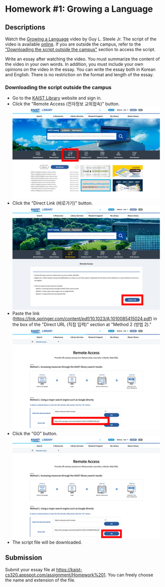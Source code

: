 # Homework #1: Growing a Language

## Descriptions

Watch the [Growing a Language](https://youtu.be/_ahvzDzKdB0) video by Guy L. Steele Jr.
The script of the video is available [online](https://link.springer.com/content/pdf/10.1023\%2FA\%3A1010085415024.pdf).
If you are outside the campus,
refer to the ["Downloading the script outside the campus"](#Downloading-the-script-outside-the-campus) section to access the script.

Write an essay after watching the video. You must summarize the content of the
video in your own words. In addition, you must include your own opinions on the
video in the essay. You can write the essay both in Korean and English. There is
no restriction on the format and length of the essay.

### Downloading the script outside the campus

* Go to the [KAIST Library](https://library.kaist.ac.kr/main.do) website
  and sign in.
* Click the "Remote Access (전자정보 교외접속)" button.
  ![1](1.jpg)
* Click the "Direct Link (바로가기)" button.
  ![2](2.jpg)
* Paste the link (<https://link.springer.com/content/pdf/10.1023/A:1010085415024.pdf>)
  in the box of the "Direct URL (직접 입력)" section at "Method 2 (방법 2)."
  ![3](3.jpg)
* Click the "GO" button.
  ![4](4.jpg)
* The script file will be downloaded.

## Submission

Submit your essay file at
<https://kaist-cs320.appspot.com/assignment/Homework%201>.
You can freely choose the name and extension of the file.
